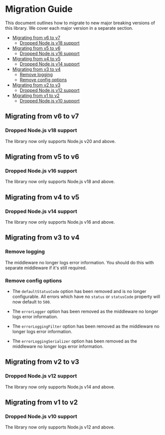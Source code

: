 
# Migration Guide

This document outlines how to migrate to new major breaking versions of this library. We cover each major version in a separate section.

* [Migrating from v6 to v7](#migrating-from-v6-to-v7)
  * [Dropped Node.js v18 support](#dropped-nodejs-v18-support)
* [Migrating from v5 to v6](#migrating-from-v5-to-v6)
  * [Dropped Node.js v16 support](#dropped-nodejs-v16-support)
* [Migrating from v4 to v5](#migrating-from-v4-to-v5)
  * [Dropped Node.js v14 support](#dropped-nodejs-v14-support)
* [Migrating from v3 to v4](#migrating-from-v3-to-v4)
  * [Remove logging](#remove-logging)
  * [Remove config options](#remove-config-options)
* [Migrating from v2 to v3](#migrating-from-v2-to-v3)
  * [Dropped Node.js v12 support](#dropped-nodejs-v12-support)
* [Migrating from v1 to v2](#migrating-from-v1-to-v2)
  * [Dropped Node.js v10 support](#dropped-nodejs-v10-support)

## Migrating from v6 to v7

### Dropped Node.js v18 support

The library now only supports Node.js v20 and above.

## Migrating from v5 to v6

### Dropped Node.js v16 support

The library now only supports Node.js v18 and above.

## Migrating from v4 to v5

### Dropped Node.js v14 support

The library now only supports Node.js v16 and above.

## Migrating from v3 to v4

### Remove logging

The middleware no longer logs error information. You should do this with separate middleware if it's still required.

### Remove config options

  * The `defaultStatusCode` option has been removed and is no longer configurable. All errors which have no `status` or `statusCode` property will now default to `500`.

  * The `errorLogger` option has been removed as the middleware no longer logs error information.

  * The `errorLoggingFilter` option has been removed as the middleware no longer logs error information.

  * The `errorLoggingSerializer` option has been removed as the middleware no longer logs error information.

## Migrating from v2 to v3

### Dropped Node.js v12 support

The library now only supports Node.js v14 and above.

## Migrating from v1 to v2

### Dropped Node.js v10 support

The library now only supports Node.js v12 and above.
